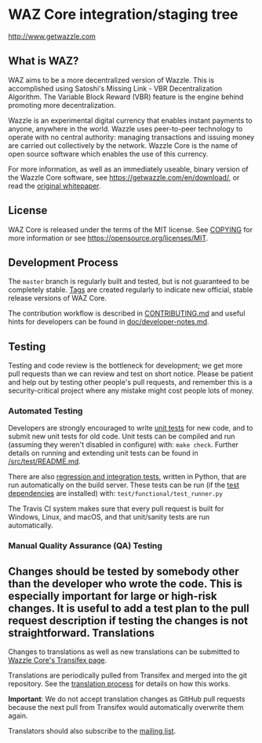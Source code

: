 WAZ Core integration/staging tree
=====================================

http://www.getwazzle.com

What is WAZ?
----------------

WAZ aims to be a more decentralized version of Wazzle. This is accomplished 
using Satoshi's Missing Link - VBR Decentralization Algorithm. 
The Variable Block Reward (VBR) feature is the engine behind promoting more 
decentralization.

Wazzle is an experimental digital currency that enables instant payments to
anyone, anywhere in the world. Wazzle uses peer-to-peer technology to operate
with no central authority: managing transactions and issuing money are carried
out collectively by the network. Wazzle Core is the name of open source
software which enables the use of this currency.

For more information, as well as an immediately useable, binary version of
the Wazzle Core software, see https://getwazzle.com/en/download/, or read the
[original whitepaper](https://getwazzle.com/wazzle.pdf).

License
-------

WAZ Core is released under the terms of the MIT license. See [COPYING](COPYING) for more
information or see https://opensource.org/licenses/MIT.

Development Process
-------------------

The `master` branch is regularly built and tested, but is not guaranteed to be
completely stable. [Tags](https://github.com/WazzleCoin/WAZ/tags) are created
regularly to indicate new official, stable release versions of WAZ Core.

The contribution workflow is described in [CONTRIBUTING.md](CONTRIBUTING.md)
and useful hints for developers can be found in [doc/developer-notes.md](doc/developer-notes.md).

Testing
-------

Testing and code review is the bottleneck for development; we get more pull
requests than we can review and test on short notice. Please be patient and help out by testing
other people's pull requests, and remember this is a security-critical project where any mistake might cost people
lots of money.

### Automated Testing

Developers are strongly encouraged to write [unit tests](src/test/README.md) for new code, and to
submit new unit tests for old code. Unit tests can be compiled and run
(assuming they weren't disabled in configure) with: `make check`. Further details on running
and extending unit tests can be found in [/src/test/README.md](/src/test/README.md).

There are also [regression and integration tests](/test), written
in Python, that are run automatically on the build server.
These tests can be run (if the [test dependencies](/test) are installed) with: `test/functional/test_runner.py`

The Travis CI system makes sure that every pull request is built for Windows, Linux, and macOS, and that unit/sanity tests are run automatically.

### Manual Quality Assurance (QA) Testing

Changes should be tested by somebody other than the developer who wrote the
code. This is especially important for large or high-risk changes. It is useful
to add a test plan to the pull request description if testing the changes is
not straightforward.
Translations
------------

Changes to translations as well as new translations can be submitted to
[Wazzle Core's Transifex page](https://www.transifex.com/wazzle/wazzle/).

Translations are periodically pulled from Transifex and merged into the git repository. See the
[translation process](doc/translation_process.md) for details on how this works.

**Important**: We do not accept translation changes as GitHub pull requests because the next
pull from Transifex would automatically overwrite them again.

Translators should also subscribe to the [mailing list](https://groups.google.com/forum/#!forum/wazzle-translators).